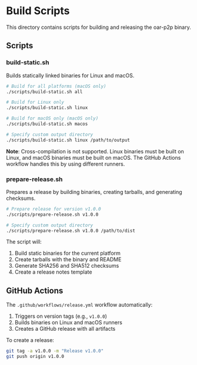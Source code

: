 # Build Scripts

This directory contains scripts for building and releasing the oar-p2p binary.

## Scripts

### build-static.sh

Builds statically linked binaries for Linux and macOS.

```bash
# Build for all platforms (macOS only)
./scripts/build-static.sh all

# Build for Linux only
./scripts/build-static.sh linux

# Build for macOS only (macOS only)
./scripts/build-static.sh macos

# Specify custom output directory
./scripts/build-static.sh linux /path/to/output
```

**Note**: Cross-compilation is not supported. Linux binaries must be built on Linux, and macOS binaries must be built on macOS. The GitHub Actions workflow handles this by using different runners.

### prepare-release.sh

Prepares a release by building binaries, creating tarballs, and generating checksums.

```bash
# Prepare release for version v1.0.0
./scripts/prepare-release.sh v1.0.0

# Specify custom output directory
./scripts/prepare-release.sh v1.0.0 /path/to/dist
```

The script will:
1. Build static binaries for the current platform
2. Create tarballs with the binary and README
3. Generate SHA256 and SHA512 checksums
4. Create a release notes template

## GitHub Actions

The `.github/workflows/release.yml` workflow automatically:
1. Triggers on version tags (e.g., `v1.0.0`)
2. Builds binaries on Linux and macOS runners
3. Creates a GitHub release with all artifacts

To create a release:
```bash
git tag -a v1.0.0 -m "Release v1.0.0"
git push origin v1.0.0
```